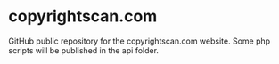# copyrightscan.com
GitHub public repository for the copyrightscan.com website. Some php scripts will be published in the api folder.
